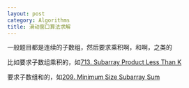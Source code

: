 ```yaml
---
layout: post
category: Algorithms
title: 滑动窗口算法求解
---
```


一般题目都是连续的子数组，然后要求乘积啊，和啊，之类的

比如要求子数组乘积的，如[713. Subarray Product Less Than K](https://mafulong.top/leetcode/2018/10/05/713.-Subarray-Product-Less-Than-K.html)

要求子数组和的，如[209. Minimum Size Subarray Sum](https://mafulong.top/leetcode/2018/05/15/leetcode209.html)